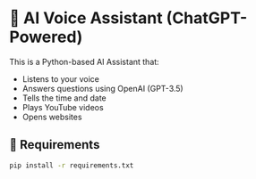 # 🤖 AI Voice Assistant (ChatGPT-Powered)

This is a Python-based AI Assistant that:
- Listens to your voice
- Answers questions using OpenAI (GPT-3.5)
- Tells the time and date
- Plays YouTube videos
- Opens websites

## 🔧 Requirements
```bash
pip install -r requirements.txt

